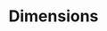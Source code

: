 ---
bigquery: https://console.cloud.google.com/bigquery?p=covid-19-dimensions-ai&page=table&d=data&t=publications
contributors: Digital Science, https://www.digital-science.com/
cost: Free for personal, non-commercial use.
description: Dimensions contains more than 100 million publications, ranging from
  articles published in scholarly journals, books and book chapters, to preprints
  and conference proceedings. All publications are contextualized with linked data
  sets, funding, publications, patents, clinical trials, and policy documents. You
  can also view associated categories, funders, institutions, and researcher profiles.
documentation: https://docs.dimensions.ai/bigquery/index.html
last_edit: 04/09/2022, 19:02:06
location: https://www.dimensions.ai/products/free/
maintained_by: Digital Science, https://www.digital-science.com/
schema_fields:
- original_assignee
- category_sdg
- pages
- date_print
- start_year
- cited_by_ids
- isbn
- supporting_grant_ids
- publisher
- research_org_state_names
- funder_org
- wikipedia_url
- original_assignee_orgs
- publication_date
- current_assignee_countries
- concepts
- journal
- editors
- funding_amount
- proceedings_title
- filing_year
- email_address
- start_date
- clinical_trial_ids
- category_hrcs_hc
- conditions
- filing_date
- research_orgs
- book_title
- name
- repository_url
- expiration_date
- mesh_headings
- filing_status
- citation_string
- category_uoa
- funding_cad
- repository_name
- research_org_country_names
- original_assignee_countries
- type
- funder_org_countries
- current_assignee_orgs
- conference
- acronym
- end_date
- cpc
- research_org_state_codes
- expiration_year
- priority_year
- altmetrics
- publication_ids
- funding_chf
- funding_usd
- date_modified
- eisbn
- inventor_names
- investigators
- category_bra
- links
- linkout
- funder_org_state_codes
- publication_year
- legal_status
- family_members_ids
- research_org_countries
- grant_number
- relationships
- external_ids
- issue
- open_access_categories
- original_abstract
- research_org_city_names
- resulting_publication_doi
- category_rcdc
- parent_id
- registry
- interventions
- date_normal
- open_access_categories_v2
- brief_title
- id
- kind
- volume
- patent_ids
- funding_eur
- gender
- title
- address
- funding_cny
- embargo_date
- doi
- jurisdiction
- established
- family_count
- journal_lists
- reference_ids
- active_years
- arxiv_id
- citations_count
- book_series_title
- funding_gbp
- types
- family_id
- legal_events
- category_hra
- ipcr
- aliases
- end_year
- category_icrp_ct
- associated_publication_doi
- year
- funder_countries
- associated_grant_ids
- abstract
- funding_nzd
- category_hrcs_rac
- acronyms
- granted_year
- funder_org_cities
- acknowledgements
- associated_publication_pmid
- original_title
- date_inserted
- funder_orgs
- application_number
- pmid
- research_org_cities
- priority_date
- subtitles
- date_imported_gbq
- phase
- funding_details
- assignee_countries
- pmcid
- researcher_ids
- foa_number
- resulting_publication_ids
- date_online
- description
- source_id
- status
- date
- citations
- repository_id
- funding_currency
- funder_org_acronyms
- current_assignee
- associated_publication_id
- assignee_orgs
- labels
- categories
- funding_aud
- language
- mesh_terms
- granted_date
- created_date
- category_for
- license
- authors
- associated_publication_arxiv_id
- category_icrp_cso
- organisation_details
- metrics
- funding_jpy
shortname: dimensions
tags:
- scholarly literature
- patents
- funding
- clinical trials
- academic profiles
terms_of_use: 'Use of both the Dimensions COVID-19 dataset and full Dimensions dataset
  are subject to the Dimensions Terms of use: https://www.dimensions.ai/policies-terms-legal '
title: Dimensions
uuid: dcff88bd-fe6b-4fdb-8159-809bf9d7bc1c
---